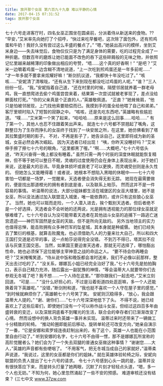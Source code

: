 ```yaml
---
title: 放开那个女巫 第六百九十九章 难以平静的心情
date: 2017-04-15 07:31:52
tags: 放开那个女巫
---
```


七十六号走进客厅时，四名女巫正围坐在圆桌前，分派着侍从新送来的食物。??
“早安，”艾米率先向她打了个招呼，“快过来吃早餐吧，这次除了面包外，还有煎鸡蛋和牛奶！我好久没有尝过这么丰盛的餐点了。”
“嗯，”她装出高兴的模样，坐到艾米身边——失去味觉后，食物仅仅只是为了满足身体的需要，吃的过程完全成了一种折磨。但数百年的磨炼让她已能面不改色的吞下这些碎屑般的无味之物，并依照记忆里越来越稀薄的印象做出相应的夸赞，“唔……这个真的好香啊！”
“是吧？”艾米一边嚼着鸡蛋一边含糊不清地说道，“上一次吃到煎鸡蛋还是一年多前呢……”
“才一年多就不要拿来炫耀好嘛！”断剑抗议道，“我都快十年没吃过了。”
“咳咳……”安妮清了清喉咙，“还有从生下来到现在都没吃过鸡蛋的人呢。”
“谁？”三人纷纷一怔。
“我。”安妮指着自己道，“还在村里的时候，隔壁邻居就养着一群老母鸡，我一直想爬进去偷个鸡蛋尝尝来着，结果第一次尝试就被老爹现了，差点没给擀面杖打死。”
“你的父亲真是个正直的人，”英雄敬佩道。
“正直？”她耸耸肩，“他只是怕被邻居现，上门找他索要赔偿而已。我摸到手的蛋全给他喂了自己和弟弟。”
客厅里顿时陷入了短暂的寂静之中。
“咳咳，还是先吃东西吧，”英雄略有些尴尬道。
“噗……”艾米第一个笑了起来，“哈哈哈……原来是这么回事……哈哈……”
有了第一个，其他人也忍不住跟着笑出声来。
就连七十六号都不禁翘起了嘴角，这群整日为了生存而挣扎的女巫终于找到了一块安居之所，在这里，她仿佛看到了塔其拉繁盛时期的影子。
不对，不再是影子了，她告诉自己，这里即将成为新的圣城，女巫必然会再次崛起。
因为天选者已经出现！
“咦，你昨天没睡好吗？”艾米伸手擦了擦七十六号的眼角，“这里都黑了喔。”
“啊……大概吧，”七十六号低头道，“昨天兴奋得一晚上都没有睡着。”
虽然只需一两个时辰的深度休眠就能恢复精神，但不等于她可以整日不眠，灵魂的过度使用仍会在身体上表现出来，对于她们来说，这是最大的忌讳。毕竟身体损坏或衰老了可以更换，而灵魂受创则是永久性的。
但她怎么又能睡得着！或者说，她根本不想陷入黑暗的休眠中——七十六号害怕一切都是一场梦，一觉醒来，天选者便会消失得无影无踪。
她现在最需要做的，便是找出那道橙光的拥有者到底是谁，以及联系上帕莎。
然而这并不是一件容易的事情。
听温蒂的说法，大部分姐妹都生活在城堡区的女巫大楼里，她不是女巫，所以没法通过加入联盟混入城堡，唯一能依靠的，或许只有这些狼心女巫了。
当然，她也可以铤而走险，一个人潜入进去，挨个甄别天选者。但后者绝不是一个好选择，天选者会不会听她的还两说，光是拥有透视能力的那位绿女巫就足够难缠了。七十六号自认为没可能带着天选者在其他战斗女巫的追捕下一路逃亡迷宫遗迹——神罚军固然是女巫的天敌，但不是所向无敌的。
另外当地领主的实力也值得忌惮，能击败拥有众多神罚军的坠星城，其本身就是种威慑。
她们已经失去了繁衍的根基，就算击败魔鬼，也必须借助凡人的力量来壮大自己，所以和四大王国打交道是迟早的事，这一点帕莎说得完全没错。
不到万不得已，塔其拉不应该与灰堡王国交恶。
当然，如果国王要迫害天选者，那就无可选择了，哪怕豁出性命，她也必须保下这位能够主宰神意之战的命运之人。
“要不待会你再睡会吧？”艾米掩嘴笑道，“侍从说中饭和晚饭都会准时送来，我们不必像以前那样，整天出去讨吃的了。”
“没关系，娜娜瓦小姐已经完全治好了我，”七十六号先是拍拍胸口，表示自己精力充沛，随后露出一副犹豫的神情，“等会温蒂大人就要带你们去参观无冬城了吧？我不想……一个人待在这里。”
“那你跟我们一起去吧，”艾米立刻回道。
“可是……”
“没什么好担心的，不过是沿着街道四处逛逛嘛，多一个人还能换着背下英雄呢。”
“没错，”断剑附和道，“我也挺不喜欢一个人守在屋子里的感觉。”
“到时候就麻烦你了，”英雄朝七十六号笑了笑。
安妮则沉稳得多，“放心，我会跟温蒂大人提的。”
“谢、谢你们……”七十六号深深地低下了头。
不得不说，她已经喜欢上了这些后辈们，即使她们没有一个可以称作战斗女巫，但经过这四百多年由盛转衰的变迁，以及深居洞底看不到曙光的生活，联合会的幸存者们已渐渐改变了心境。
然而设想中的换人背负英雄一事并未实现。
温蒂过来时还带来了一辆做工十分精致的轮椅。
“推动轮圈即能前后移动，旋转单轮还可改变方向，”她亲自演示了一番，“它是安娜和索罗娅连夜赶制出来的，有了这个，英雄一人也能在小范围里自由行动了。”
听到安娜的名字，七十六号不由得一愣，那不是娜娜瓦所宣称的高阶觉醒者么？她们会为了一个失去双腿的普通女巫做这种事情？
“谢谢您……大人，”英雄的声音都有些哽咽了。
“不用客气，把无冬城当成自己的家就好，”温蒂柔声说道，“我说过，这里的女巫都是你们的姐妹。”
就在英雄体验轮椅之际，安妮向联盟的负责人提出了七十六号的请求。
令七十六号感到心头一跳的是，温蒂并没有很快答应下来，而是转头打量了她两眼，沉默了片刻才轻轻点头道，“嗯，多一个人也无妨。”
不知为何，她心里忽然涌起了一些不安的预感。
难道审核还没有结束？
(三七中文 www.37zw.com
